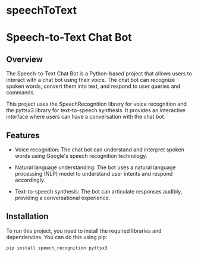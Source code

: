# speechToText
# Speech-to-Text Chat Bot

## Overview

The Speech-to-Text Chat Bot is a Python-based project that allows users to interact with a chat bot using their voice. The chat bot can recognize spoken words, convert them into text, and respond to user queries and commands.

This project uses the SpeechRecognition library for voice recognition and the pyttsx3 library for text-to-speech synthesis. It provides an interactive interface where users can have a conversation with the chat bot.

## Features

- Voice recognition: The chat bot can understand and interpret spoken words using Google's speech recognition technology.

- Natural language understanding: The bot uses a natural language processing (NLP) model to understand user intents and respond accordingly.

- Text-to-speech synthesis: The bot can articulate responses audibly, providing a conversational experience.

## Installation

To run this project, you need to install the required libraries and dependencies. You can do this using pip:

```bash
pip install speech_recognition pyttsx3

